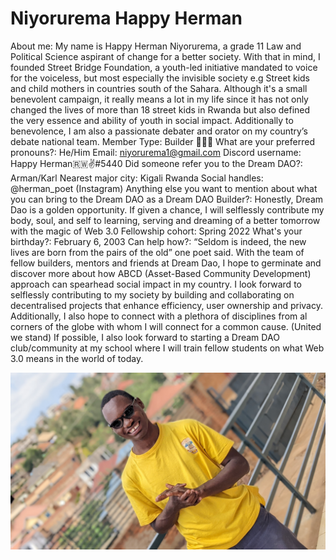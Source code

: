 # Niyorurema Happy Herman

About me: My name is Happy Herman Niyorurema, a grade 11 Law and Political Science aspirant of change for a better society. With that in mind, I founded Street Bridge Foundation, a youth-led initiative mandated to voice for the voiceless, but most especially the invisible society e.g Street kids and child mothers in countries south of the Sahara.
Although it's a small benevolent campaign, it really means a lot in my life since it has not only changed the lives of more than 18 street kids in Rwanda but also defined the very essence and ability of youth in social impact.
Additionally to benevolence, I am also a passionate debater and orator on my country’s debate national team.
Member Type: Builder 👷🏾‍♀️
What are your preferred pronouns?: He/Him
Email: niyorurema1@gmail.com
Discord username: Happy Herman🇷🇼✌#5440
Did someone refer you to the Dream DAO?: Arman/Karl
Nearest major city: Kigali Rwanda
Social handles: @herman_poet (Instagram)
Anything else you want to mention about what you can bring to the Dream DAO as a Dream DAO Builder?: Honestly, Dream Dao is a golden opportunity. If given a chance, I will selflessly contribute my body, soul, and self to learning, serving and dreaming of a better tomorrow with the magic of Web 3.0
Fellowship cohort: Spring 2022
What's your birthday?: February 6, 2003
Can help how?: “Seldom is indeed, the new lives are born from the pairs of the old” one poet said. With the team of fellow builders, mentors and friends at Dream Dao, I hope to germinate and discover more about how ABCD (Asset-Based Community Development) approach can spearhead social impact in my country. I look forward to selflessly contributing to my society by building and collaborating on decentralised projects that enhance efficiency, user ownership and privacy.
Additionally, I also hope to connect with a plethora of disciplines from al corners of the globe with whom I will connect for a common cause. (United we stand)
If possible, I also look forward to starting a Dream DAO club/community at my school where I will train fellow students on what Web 3.0 means in the world of today.

![Herman.jpg](../../Dream%20DAO%20Voting%20Member%20List%201790792012994a419257db8f8a7807ff/%5BS2%5D%20Dream%20DAO%20Founding%20Voting%20Member%20List%202c05a57dde504a87a8ced236cce0b149/Niyorurema%20Happy%20Herman%20c2436d8a6e734c7ca4dae839d469aeca/Herman.jpg)